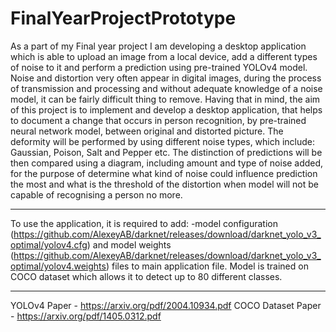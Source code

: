 # FinalYearProjectPrototype

As a part of my Final year project I am developing a desktop application which is able to upload an image from a local device, add a different types of noise to it and perform a prediction using pre-trained YOLOv4 model.
Noise and distortion very often appear in digital images, during the process of transmission and processing and without adequate knowledge of a noise model, it can be fairly difficult thing to remove. Having that in mind, the aim of this project is to implement and develop a desktop application, that helps to document a change that occurs in person recognition, by pre-trained neural network model, between original and distorted picture. The deformity will be performed by using different noise types, which include: Gaussian, Poison, Salt and Pepper etc. The distinction of predictions will be then compared using a diagram, including amount and type of noise added, for the purpose of determine what kind of noise could influence prediction the most and what is the threshold of the distortion when model will not be capable of recognising a person no more. 

----
To use the application, it is required to add:
-model configuration (https://github.com/AlexeyAB/darknet/releases/download/darknet_yolo_v3_optimal/yolov4.cfg) and model weights (https://github.com/AlexeyAB/darknet/releases/download/darknet_yolo_v3_optimal/yolov4.weights) files to main application file.
Model is trained on COCO dataset which allows it to detect up to 80 different classes.

----
YOLOv4 Paper - https://arxiv.org/pdf/2004.10934.pdf
COCO Dataset Paper - https://arxiv.org/pdf/1405.0312.pdf


